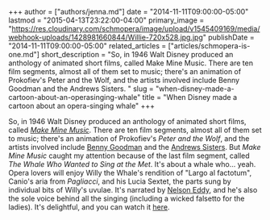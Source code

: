 +++
author = ["authors/jenna.md"]
date = "2014-11-11T09:00:00-05:00"
lastmod = "2015-04-13T23:22:00-04:00"
primary_image = "https://res.cloudinary.com/schmopera/image/upload/v1545409169/media/webhook-uploads/1428981660844/Willie-720x528.jpg.jpg"
publishDate = "2014-11-11T09:00:00-05:00"
related_articles = ["articles/schmopera-is-one.md"]
short_description = "So, in 1946 Walt Disney produced an anthology of animated short films, called Make Mine Music. There are ten film segments, almost all of them set to music; there&#039;s an animation of Prokofiev&#039;s Peter and the Wolf, and the artists involved include Benny Goodman and the Andrews Sisters. "
slug = "when-disney-made-a-cartoon-about-an-operasinging-whale"
title = "When Disney made a cartoon about an opera-singing whale"
+++

So, in 1946 Walt Disney produced an anthology of animated short films, called _[Make Mine Music](http://movies.disney.com/make-mine-music)_. There are ten film segments, almost all of them set to music; there's an animation of Prokofiev's _Peter and the Wolf_, and the artists involved include [Benny Goodman](http://en.wikipedia.org/wiki/Benny_Goodman) and the [Andrews Sisters](http://en.wikipedia.org/wiki/The_Andrews_Sisters). But _Make Mine Music_ caught my attention because of the last film segment, called _The Whale Who Wanted to Sing at the Met_. It's about a whale who... yeah. Opera lovers will enjoy Willy the Whale's rendition of "Largo al factotum", Canio's aria from _Pagliacci_, and his Lucia Sextet, the parts sung by individual bits of Willy's uvulae. It's narrated by [Nelson Eddy](http://en.wikipedia.org/wiki/Nelson_Eddy), and he's also the sole voice behind all the singing (including a wicked falsetto for the ladies). It's delightful, and you can watch it [here](http://www.cornel1801.com/disney/Make-Mine-Music-1946/film9.html).

